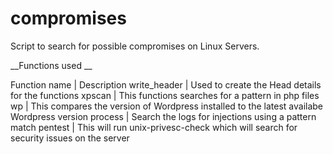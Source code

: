 # compromises
Script to search for possible compromises on Linux Servers.

__Functions used __

Function name | Description 
write_header | Used to create the Head details for the functions
xpscan | This functions searches for a pattern in php files
wp | This compares the version of Wordpress installed to the latest availabe Wordpress version
process | Search the logs for injections using a pattern match
pentest | This will run unix-privesc-check which will search for security issues on the server
